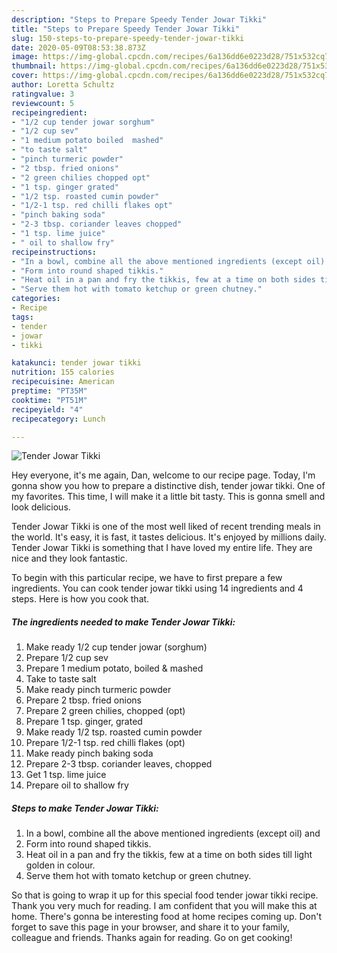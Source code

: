 ```yaml
---
description: "Steps to Prepare Speedy Tender Jowar Tikki"
title: "Steps to Prepare Speedy Tender Jowar Tikki"
slug: 150-steps-to-prepare-speedy-tender-jowar-tikki
date: 2020-05-09T08:53:38.873Z
image: https://img-global.cpcdn.com/recipes/6a136dd6e0223d28/751x532cq70/tender-jowar-tikki-recipe-main-photo.jpg
thumbnail: https://img-global.cpcdn.com/recipes/6a136dd6e0223d28/751x532cq70/tender-jowar-tikki-recipe-main-photo.jpg
cover: https://img-global.cpcdn.com/recipes/6a136dd6e0223d28/751x532cq70/tender-jowar-tikki-recipe-main-photo.jpg
author: Loretta Schultz
ratingvalue: 3
reviewcount: 5
recipeingredient:
- "1/2 cup tender jowar sorghum"
- "1/2 cup sev"
- "1 medium potato boiled  mashed"
- "to taste salt"
- "pinch turmeric powder"
- "2 tbsp. fried onions"
- "2 green chilies chopped opt"
- "1 tsp. ginger grated"
- "1/2 tsp. roasted cumin powder"
- "1/2-1 tsp. red chilli flakes opt"
- "pinch baking soda"
- "2-3 tbsp. coriander leaves chopped"
- "1 tsp. lime juice"
- " oil to shallow fry"
recipeinstructions:
- "In a bowl, combine all the above mentioned ingredients (except oil) and"
- "Form into round shaped tikkis."
- "Heat oil in a pan and fry the tikkis, few at a time on both sides till light golden in colour."
- "Serve them hot with tomato ketchup or green chutney."
categories:
- Recipe
tags:
- tender
- jowar
- tikki

katakunci: tender jowar tikki 
nutrition: 155 calories
recipecuisine: American
preptime: "PT35M"
cooktime: "PT51M"
recipeyield: "4"
recipecategory: Lunch

---
```



![Tender Jowar Tikki](https://img-global.cpcdn.com/recipes/6a136dd6e0223d28/751x532cq70/tender-jowar-tikki-recipe-main-photo.jpg)

Hey everyone, it's me again, Dan, welcome to our recipe page. Today, I'm gonna show you how to prepare a distinctive dish, tender jowar tikki. One of my favorites. This time, I will make it a little bit tasty. This is gonna smell and look delicious.



Tender Jowar Tikki is one of the most well liked of recent trending meals in the world. It's easy, it is fast, it tastes delicious. It's enjoyed by millions daily. Tender Jowar Tikki is something that I have loved my entire life. They are nice and they look fantastic.


To begin with this particular recipe, we have to first prepare a few ingredients. You can cook tender jowar tikki using 14 ingredients and 4 steps. Here is how you cook that.

##### The ingredients needed to make Tender Jowar Tikki:

1. Make ready 1/2 cup tender jowar (sorghum)
1. Prepare 1/2 cup sev
1. Prepare 1 medium potato, boiled &amp; mashed
1. Take to taste salt
1. Make ready pinch turmeric powder
1. Prepare 2 tbsp. fried onions
1. Prepare 2 green chilies, chopped (opt)
1. Prepare 1 tsp. ginger, grated
1. Make ready 1/2 tsp. roasted cumin powder
1. Prepare 1/2-1 tsp. red chilli flakes (opt)
1. Make ready pinch baking soda
1. Prepare 2-3 tbsp. coriander leaves, chopped
1. Get 1 tsp. lime juice
1. Prepare  oil to shallow fry




##### Steps to make Tender Jowar Tikki:

1. In a bowl, combine all the above mentioned ingredients (except oil) and
1. Form into round shaped tikkis.
1. Heat oil in a pan and fry the tikkis, few at a time on both sides till light golden in colour.
1. Serve them hot with tomato ketchup or green chutney.




So that is going to wrap it up for this special food tender jowar tikki recipe. Thank you very much for reading. I am confident that you will make this at home. There's gonna be interesting food at home recipes coming up. Don't forget to save this page in your browser, and share it to your family, colleague and friends. Thanks again for reading. Go on get cooking!

